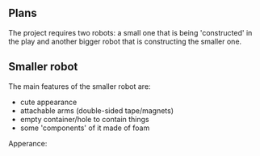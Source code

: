 ## Plans
The project requires two robots: a small one that is being 'constructed' in the play and another bigger robot that is constructing the smaller one.

## Smaller robot
The main features of the smaller robot are:
- cute appearance
- attachable arms (double-sided tape/magnets)
- empty container/hole to contain things
- some 'components' of it made of foam

Apperance:


